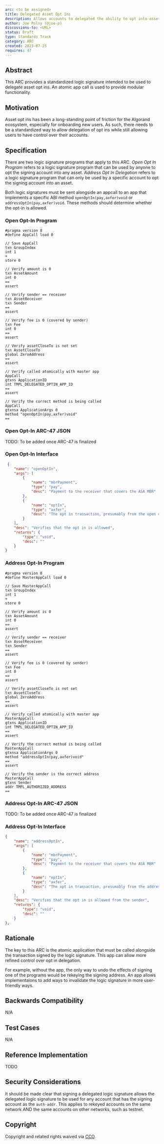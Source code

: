 ```yaml
---
arc: <to be assigned>
title: Delegated Asset Opt Ins
description: Allows accounts to delegated the ability to opt into assets
author: Joe Polny (@joe-p)
discussions-to: <URL>
status: Draft
type: Standards Track
category: ARC
created: 2023-07-25
requires: 47
---
```


## Abstract
This ARC provides a standardized logic signature intended to be used to delegate asset opt ins. An atomic app call is used to provide modular functionality.

## Motivation
Asset opt ins has been a long-standing point of friction for the Algorand ecosystem, especially for onboarding new users. As such, there needs to be a standardized way to allow delegation of opt ins while still allowing users to have control over their accounts.

## Specification

There are two logic signature programs that apply to this ARC. *Open Opt In Program* refers to a logic signature program that can be used by anyone to opt the signing account into any asset. *Address Opt In Delegation* refers to a logic signature program that can only be used by a specific account to opt the signing account into an asset. 

Both logic signatures must be sent alongside an appcall to an app that implements a specific ABI method `openOptIn(pay,axfer)void` or `addressOptIn(pay,axfer)void`. These methods should determine whether the opt-in is allowed.

### Open Opt-In Program
```
#pragma version 8
#define AppCall load 0

// Save AppCall
txn GroupIndex
int 1
+
store 0

// Verify amount is 0
txn AssetAmount
int 0
==
assert

// Verify sender == receiver
txn AssetReceiver
txn Sender
==
assert

// Verify fee is 0 (covered by sender)
txn Fee
int 0
==
assert

// Verify assetCloseTo is not set
txn AssetCloseTo
global ZeroAddress
==
assert

// Verify called atomically with master app
AppCall
gtxns ApplicationID
int TMPL_DELEGATED_OPTIN_APP_ID
==
assert

// Verify the correct method is being called
AppCall
gtxnsa ApplicationArgs 0
method "openOptIn(pay,axfer)void"
==
```

### Open Opt-In ARC-47 JSON

TODO: To be added once ARC-47 is finalized

### Open Opt-In Interface

```json
 {
    "name": "openOptIn",
    "args": [
        {
            "name": "mbrPayment",
            "type": "pay",
            "desc": "Payment to the receiver that covers the ASA MBR"
        },
        {
            "name": "optIn",
            "type": "axfer",
            "desc": "The opt in transaction, presumably from the open opt-in lsig"
        }
    ],
    "desc": "Verifies that the opt in is allowed",
    "returns": {
        "type": "void",
        "desc": ""
    }
}  
```

### Address Opt-In Program
```
#pragma version 8
#define MasterAppCall load 0

// Save MasterAppCall
txn GroupIndex
int 1
+
store 0

// Verify amount is 0
txn AssetAmount
int 0
==
assert

// Verify sender == receiver
txn AssetReceiver
txn Sender
==
assert

// Verify fee is 0 (covered by sender)
txn Fee
int 0
==
assert

// Verify assetCloseTo is not set
txn AssetCloseTo
global ZeroAddress
==
assert

// Verify called atomically with master app
MasterAppCall
gtxns ApplicationID
int TMPL_DELEGATED_OPTIN_APP_ID
==
assert

// Verify the correct method is being called
MasterAppCall
gtxnsa ApplicationArgs 0
method "addressOptIn(pay,axfer)void"
==
assert

// Verify the sender is the correct address
MasterAppCall
gtxns Sender
addr TMPL_AUTHORIZED_ADDRESS
==
```

### Address Opt-In ARC-47 JSON

TODO: To be added once ARC-47 is finalized

### Address Opt-In Interface

```json
{
    "name": "addressOptIn",
    "args": [
        {
            "name": "mbrPayment",
            "type": "pay",
            "desc": "Payment to the receiver that covers the ASA MBR"
        },
        {
            "name": "optIn",
            "type": "axfer",
            "desc": "The opt in transaction, presumably from the address opt-in lsig"
        }
    ],
    "desc": "Verifies that the opt in is allowed from the sender",
    "returns": {
        "type": "void",
        "desc": ""
    }
},
```

## Rationale

The key to this ARC is the atomic application that must be called alongside the transaction signed by the logic signature. This app can allow more refined control over opt in delegation. 

For example, without the app, the only way to undo the effects of signing one of the programs would be rekeying the signing address. An app allows implementaions to add ways to invalidate the logic signature in more user-friendly ways. 

## Backwards Compatibility
N/A

## Test Cases
N/A

## Reference Implementation

TODO

## Security Considerations

It should be made clear that signing a delegated logic signature allows the delegated logic signature to be used for any account that has the signing account as the `auth-addr`. This applies to rekeyed accounts on the same network AND the same accounts on other networks, such as testnet. 

## Copyright
Copyright and related rights waived via <a href="https://creativecommons.org/publicdomain/zero/1.0/">CCO</a>.
